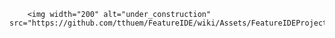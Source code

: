 
		<img width="200" alt="under_construction" src="https://github.com/tthuem/FeatureIDE/wiki/Assets/FeatureIDEProject/run.PNG">